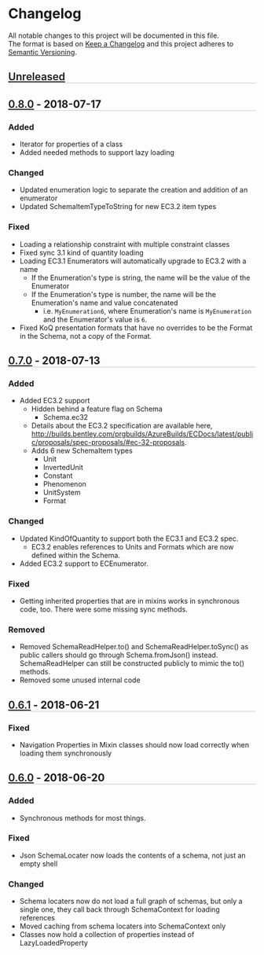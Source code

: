 # Changelog
All notable changes to this project will be documented in this file.  
The format is based on [Keep a Changelog](http://keepachangelog.com/en/1.0.0/)
and this project adheres to [Semantic Versioning](http://semver.org/spec/v2.0.0.html).

## [Unreleased]

## [0.8.0]  -  2018-07-17
### Added
- Iterator for properties of a class
- Added needed methods to support lazy loading

### Changed
- Updated enumeration logic to separate the creation and addition of an enumerator
- Updated SchemaItemTypeToString for new EC3.2 item types

### Fixed
- Loading a relationship constraint with multiple constraint classes
- Fixed sync 3.1 kind of quantity loading
- Loading EC3.1 Enumerators will automatically upgrade to EC3.2 with a name
  - If the Enumeration's type is string, the name will be the value of the Enumerator
  - If the Enumeration's type is number, the name will be the Enumeration's name and value concatenated
    - i.e. `MyEnumeration6`, where Enumeration's name is `MyEnumeration` and the Enumerator's value is `6`.
- Fixed KoQ presentation formats that have no overrides to be the Format in the Schema, not a copy of the Format.

## [0.7.0]  -  2018-07-13
### Added
- Added EC3.2 support
  - Hidden behind a feature flag on Schema
    - Schema.ec32
  - Details about the EC3.2 specification are available here, http://builds.bentley.com/prgbuilds/AzureBuilds/ECDocs/latest/public/proposals/spec-proposals/#ec-32-proposals.
  - Adds 6 new SchemaItem types
    - Unit
    - InvertedUnit
    - Constant
    - Phenomenon
    - UnitSystem
    - Format

### Changed
- Updated KindOfQuantity to support both the EC3.1 and EC3.2 spec.
  - EC3.2 enables references to Units and Formats which are now defined within the Schema.
- Added EC3.2 support to ECEnumerator.

### Fixed
- Getting inherited properties that are in mixins works in synchronous code, too. There were some missing sync methods.

### Removed
- Removed SchemaReadHelper.to() and SchemaReadHelper.toSync() as public callers should go through Schema.fromJson() instead. SchemaReadHelper can still be constructed publicly to mimic the to() methods.
- Removed some unused internal code

## [0.6.1]  -  2018-06-21
### Fixed

- Navigation Properties in Mixin classes should now load correctly when loading them synchronously

## [0.6.0]  -  2018-06-20
### Added
- Synchronous methods for most things.

### Fixed
- Json SchemaLocater now loads the contents of a schema, not just an empty shell

### Changed
- Schema locaters now do not load a full graph of schemas, but only a single one, they call back through SchemaContext for loading references
- Moved caching from schema locaters into SchemaContext only
- Classes now hold a collection of properties instead of LazyLoadedProperty

[Unreleased]: https://tfs.bentley.com/tfs/ProductLine/Platform%20Technology/ECSchema%20Editor/_git/ec-js/branches?_a=commits&baseVersion=GT0.8.0&targetVersion=GBmaster
[0.8.0]: https://tfs.bentley.com/tfs/ProductLine/Platform%20Technology/ECSchema%20Editor/_git/ec-js/branches?_a=commits&baseVersion=GT0.7.0&targetVersion=GT0.8.0
[0.7.0]: https://tfs.bentley.com/tfs/ProductLine/Platform%20Technology/ECSchema%20Editor/_git/ec-js/branches?_a=commits&baseVersion=GT0.6.1&targetVersion=GT0.7.0
[0.6.1]: https://tfs.bentley.com/tfs/ProductLine/Platform%20Technology/ECSchema%20Editor/_git/ec-js/branches?_a=commits&baseVersion=GT0.6.0&targetVersion=GT0.6.1
[0.6.0]: https://tfs.bentley.com/tfs/ProductLine/Platform%20Technology/ECSchema%20Editor/_git/ec-js/branches?_a=commits&baseVersion=GT0.5.3&targetVersion=GT0.6.0
[0.5.3]: https://tfs.bentley.com/tfs/ProductLine/Platform%20Technology/ECSchema%20Editor/_git/ec-js/branches?_a=commits&baseVersion=GT0.5.2&targetVersion=GT0.5.3
[0.5.2]: https://tfs.bentley.com/tfs/ProductLine/Platform%20Technology/ECSchema%20Editor/_git/ec-js/branches?_a=commits&baseVersion=GT0.5.1&targetVersion=GT0.5.2
[0.5.1]: https://tfs.bentley.com/tfs/ProductLine/Platform%20Technology/ECSchema%20Editor/_git/ec-js/branches?_a=commits&baseVersion=GT0.5.0&targetVersion=GT0.5.1
[0.5.0]: https://tfs.bentley.com/tfs/ProductLine/Platform%20Technology/ECSchema%20Editor/_git/ec-js/branches?_a=commits&baseVersion=GT0.0.1&targetVersion=GT0.5.0

<!-- This is a slightly better formatting in the VSCode markdown preview: -->
<style>
  h2 > a { font-weight: 600; }
  h2::after { content:''; display: block; border-bottom: 1px solid currentColor; opacity: .25 }
</style>
